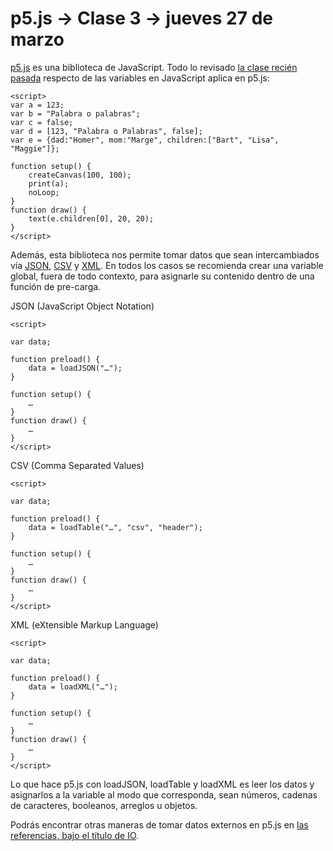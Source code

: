# p5.js → Clase 3 → jueves 27 de marzo

[p5.js](https://p5js.org/es/get-started/) es una biblioteca de JavaScript. Todo lo revisado [la clase recién pasada](https://github.com/profesorfaco/AUD5V0010-2019/tree/master/clase-02#p5js--clase-2--jueves-20-de-marzo) respecto de las variables en JavaScript aplica en p5.js:

```
<script>
var a = 123;
var b = "Palabra o palabras";
var c = false;
var d = [123, "Palabra o Palabras", false];
var e = {dad:"Homer", mom:"Marge", children:["Bart", "Lisa", "Maggie"]};

function setup() {
	createCanvas(100, 100);
	print(a);
	noLoop;
}
function draw() {
	text(e.children[0], 20, 20);
}
</script>
```

Además, esta biblioteca nos permite tomar datos que sean intercambiados vía [JSON](https://p5js.org/reference/#/p5/loadJSON), [CSV](https://p5js.org/reference/#/p5/loadTable) y [XML](https://p5js.org/reference/#/p5/loadXML). En todos los casos se recomienda crear una variable global, fuera de todo contexto, para asignarle su contenido dentro de una función de pre-carga. 

JSON (JavaScript Object Notation)

```
<script>

var data;

function preload() {
	data = loadJSON("…");
}

function setup() {
	… 
}
function draw() {
	…
}
</script>
```

CSV (Comma Separated Values)

```
<script>

var data;

function preload() {
	data = loadTable("…", "csv", "header");
}

function setup() {
	… 
}
function draw() {
	…
}
</script>
```

XML (eXtensible Markup Language)

```
<script>

var data;

function preload() {
	data = loadXML("…");
}

function setup() {
	… 
}
function draw() {
	…
}
</script>
```

Lo que hace p5.js con loadJSON, loadTable y loadXML es leer los datos y asignarlos a la variable al modo que corresponda, sean números, cadenas de caracteres, booleanos, arreglos u objetos.

Podrás encontrar otras maneras de tomar datos externos en p5.js en [las referencias, bajo el título de IO](https://p5js.org/reference/#group-IO).


